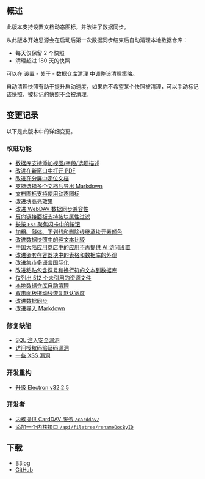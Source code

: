 ## 概述

此版本支持设置文档动态图标，并改进了数据同步。

从此版本开始思源会在启动后第一次数据同步结束后自动清理本地数据仓库：

* 每天仅保留 2 个快照
* 清理超过 180 天的快照

可以在 设置 - 关于 - 数据仓库清理 中调整该清理策略。

自动清理快照有助于提升启动速度，如果你不希望某个快照被清理，可以手动标记该快照，被标记的快照不会被清理。

## 变更记录

以下是此版本中的详细变更。

### 改进功能

* [数据库支持添加视图/字段/选项描述](https://github.com/siyuan-note/siyuan/issues/11053)
* [改进在新窗口中打开 PDF](https://github.com/siyuan-note/siyuan/issues/11993)
* [改进在分屏中定位文档](https://github.com/siyuan-note/siyuan/issues/12694)
* [支持选择多个文档后导出 Markdown](https://github.com/siyuan-note/siyuan/issues/12912)
* [文档图标支持使用动态图标](https://github.com/siyuan-note/siyuan/issues/12943)
* [改进块高亮效果](https://github.com/siyuan-note/siyuan/issues/12951)
* [改进 WebDAV 数据同步兼容性](https://github.com/siyuan-note/siyuan/issues/12961)
* [反向链接面板支持按块属性过滤](https://github.com/siyuan-note/siyuan/issues/12985)
* [长按 `Esc` 聚焦闪卡中的按钮](https://github.com/siyuan-note/siyuan/issues/12989)
* [加粗、斜体、下划线和删除线继承块元素颜色](https://github.com/siyuan-note/siyuan/issues/13043)
* [改进数据快照中的纯文本比较](https://github.com/siyuan-note/siyuan/issues/13046)
* [中国大陆应用商店中的应用不再提供 AI 访问设置](https://github.com/siyuan-note/siyuan/issues/13051)
* [改进嵌套在容器块中的表格和数据库的外观](https://github.com/siyuan-note/siyuan/issues/13052)
* [改进集市多语言国际化](https://github.com/siyuan-note/siyuan/issues/13053)
* [改进粘贴包含逗号和换行符的文本到数据库](https://github.com/siyuan-note/siyuan/issues/13068)
* [仅列出 512 个未引用的资源文件](https://github.com/siyuan-note/siyuan/issues/13075)
* [本地数据仓库自动清理](https://github.com/siyuan-note/siyuan/issues/13091)
* [双击面板拖动线恢复默认宽度](https://github.com/siyuan-note/siyuan/issues/13107)
* [改进数据同步](https://github.com/siyuan-note/siyuan/issues/13133)
* [改进导入 Markdown](https://github.com/siyuan-note/siyuan/issues/13149)

### 修复缺陷

* [SQL 注入安全漏洞](https://github.com/siyuan-note/siyuan/issues/13077)
* [访问授权码验证码漏洞](https://github.com/siyuan-note/siyuan/issues/13147)
* [一些 XSS 漏洞](https://github.com/siyuan-note/siyuan/issues/13171)

### 开发重构

* [升级 Electron v32.2.5](https://github.com/siyuan-note/siyuan/issues/13161)

### 开发者

* [内核提供 CardDAV 服务 `/carddav/`](https://github.com/siyuan-note/siyuan/pull/12895)
* [添加一个内核接口 `/api/filetree/renameDocByID`](https://github.com/siyuan-note/siyuan/issues/13105)

## 下载

* [B3log](https://b3log.org/siyuan/download.html)
* [GitHub](https://github.com/siyuan-note/siyuan/releases)

